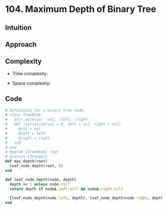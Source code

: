 # 104. Maximum Depth of Binary Tree

## Intuition

## Approach
<!-- Describe your approach to solving the problem. -->

## Complexity

- Time complexity:
<!-- Add your time complexity here, e.g. $$O(n)$$ -->

- Space complexity:
<!-- Add your space complexity here, e.g. $$O(n)$$ -->

## Code

```ruby
# Definition for a binary tree node.
# class TreeNode
#   attr_accessor :val, :left, :right
#   def initialize(val = 0, left = nil, right = nil)
#     @val = val
#     @left = left
#     @right = right
#   end
# end
# @param {TreeNode} root
# @return {Integer}
def max_depth(root)
  leaf_node_depth(root, 0)
end

def leaf_node_depth(node, depth)
  depth += 1 unless node.nil?
  return depth if node&.left.nil? && node&.right.nil?
  
  [leaf_node_depth(node.left, depth), leaf_node_depth(node.right, depth)].max
end
```
